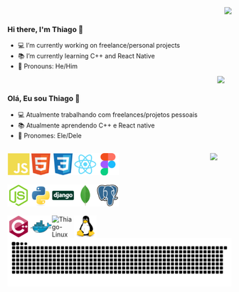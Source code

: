 <img height="180em" align="right" src="https://github-readme-stats.vercel.app/api?username=ThiagoA20&show_icons=true&theme=dark&include_all_commits=true&count_private=true"/><br>
### Hi there, I'm Thiago 👋

- 💻 I’m currently working on freelance/personal projects<br>
- 📚 I’m currently learning C++ and React Native<br>
- 🙂 Pronouns: He/Him

<img height="180em" align="right" src="https://github-readme-stats.vercel.app/api/top-langs/?username=ThiagoA20&layout=compact&langs_count=7&theme=dark"/><br>
### Olá, Eu sou Thiago 👋

- 💻 Atualmente trabalhando com freelances/projetos pessoais<br>
- 📚 Atualmente aprendendo C++ e React native<br>
- 🙂 Pronomes: Ele/Dele

<div style="display: flex; flex-direction: column;>
  <a href="https://github.com/ThiagoA20">
</div><br>

<div>
  <img align="right" src="https://media.giphy.com/media/6heBQSjt2IoA8/giphy.gif">
  <img align="left" alt="Thiago-Js" height="50" width="50" src="https://raw.githubusercontent.com/devicons/devicon/master/icons/javascript/javascript-plain.svg">
  <img align="left" alt="Thiago-HTML" height="50" width="50" src="https://raw.githubusercontent.com/devicons/devicon/master/icons/html5/html5-original.svg">
  <img align="left" alt="Thiago-CSS" height="50" width="50" src="https://raw.githubusercontent.com/devicons/devicon/master/icons/css3/css3-original.svg">
  <img align="left" alt="Thiago-React" height="50" width="50" src="https://raw.githubusercontent.com/devicons/devicon/master/icons/react/react-original.svg">
  <img alt="Thiago-Figma" height="50" width="50" src="https://raw.githubusercontent.com/devicons/devicon/master/icons/figma/figma-original.svg">
  <br><br>
  <img align="left" alt="Thiago-Nodejs" height="50" width="50" src="https://raw.githubusercontent.com/devicons/devicon/master/icons/nodejs/nodejs-original.svg">
  <img align="left" alt="Thiago-Python" height="50" width="50" src="https://raw.githubusercontent.com/devicons/devicon/master/icons/python/python-original.svg">
  <img align="left" alt="Thiago-Django" height="50" width="50" src="https://raw.githubusercontent.com/devicons/devicon/master/icons/django/django-original.svg">
  <img align="left" alt="Thiago-Mongodb" height="50" width="50" src="https://raw.githubusercontent.com/devicons/devicon/master/icons/mongodb/mongodb-original.svg">
  <img alt="Thiago-Postgresql" height="50" width="50" src="https://raw.githubusercontent.com/devicons/devicon/master/icons/postgresql/postgresql-original.svg">
  <br><br>
  <img align="left" alt="Thiago-C++" height="50" width="50" src="https://raw.githubusercontent.com/devicons/devicon/master/icons/cplusplus/cplusplus-original.svg">
  <img align="left" alt="Thiago-Docker" height="50" width="50" src="https://raw.githubusercontent.com/devicons/devicon/master/icons/docker/docker-original.svg">
  <img align="left" alt="Thiago-Linux" height="50" width="50" src="https://raw.githubusercontent.com/jmnote/z-icons/master/svg/kubernetes.svg">
  <img align="left" alt="Thiago-Linux" height="50" width="50" src="https://raw.githubusercontent.com/devicons/devicon/master/icons/linux/linux-original.svg">
  
  ![Snake animation](https://github.com/ThiagoA20/ThiagoA20/blob/output/github-contribution-grid-snake.svg)
</div>



